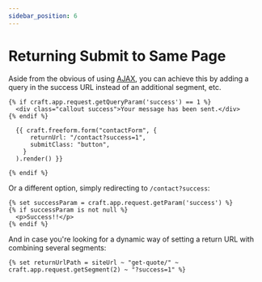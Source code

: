 ```yaml
---
sidebar_position: 6
---
```


# Returning Submit to Same Page

Aside from the obvious of using [AJAX](./ajax-forms), you can achieve this by adding a query in the success URL instead of an additional segment, etc.

```twig {1-3,6} showLineNumbers
{% if craft.app.request.getQueryParam('success') == 1 %}
  <div class="callout success">Your message has been sent.</div>
{% endif %}

  {{ craft.freeform.form("contactForm", {
      returnUrl: "/contact?success=1",
      submitClass: "button",
    }
  ).render() }}

{% endif %}
```

Or a different option, simply redirecting to `/contact?success`:

```twig showLineNumbers
{% set successParam = craft.app.request.getParam('success') %}
{% if successParam is not null %}
  <p>Success!!</p>
{% endif %}
```

And in case you're looking for a dynamic way of setting a return URL with combining several segments:

```twig showLineNumbers
{% set returnUrlPath = siteUrl ~ "get-quote/" ~ craft.app.request.getSegment(2) ~ "?success=1" %}
```
